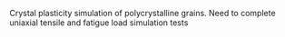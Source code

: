 Crystal plasticity simulation of polycrystalline grains.
Need to complete uniaxial tensile and fatigue load simulation tests
